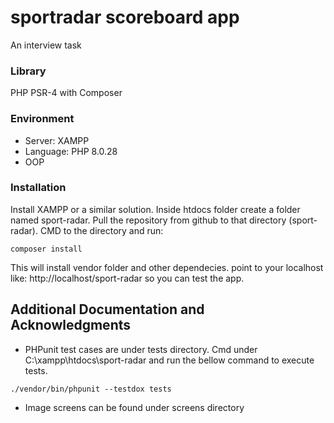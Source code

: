 # sportradar scoreboard app
An interview task 

### Library
PHP PSR-4 with Composer 

### Environment 

* Server: XAMPP
* Language: PHP 8.0.28
* OOP

### Installation
 Install XAMPP or a similar solution. Inside htdocs folder create a folder named sport-radar. Pull the repository from github to that directory (sport-radar). CMD to the directory and run:

 ```
 composer install
 ```
 This will install vendor folder and other dependecies. 
 point to your localhost like: http://localhost/sport-radar so you can test the app. 

 ## Additional Documentation and Acknowledgments

 * PHPunit test cases are under tests directory. Cmd under C:\xampp\htdocs\sport-radar and run the bellow command to execute tests. 
 ```
./vendor/bin/phpunit --testdox tests
 ```
 * Image screens can be found under screens directory 